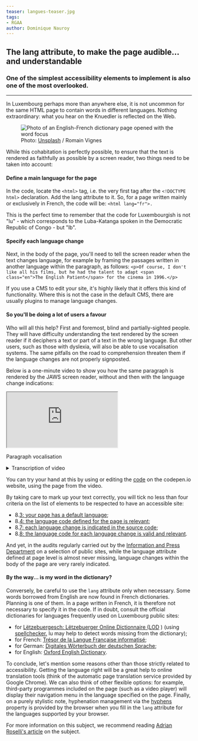 ```yaml
---
teaser: langues-teaser.jpg
tags:
- RGAA
author: Dominique Nauroy
---
```

<h2>The lang attribute, to make the page audible... and understandable</h2>
<h3>One of the simplest accessibility elements to implement is also one of the most overlooked.</h3>
<hr>
<div class="intro">
    <p>In Luxembourg perhaps more than anywhere else, it is not uncommon for the same HTML page to contain words in different languages. Nothing extraordinary: what you hear on the Knuedler is reflected on the Web.</p>
</div>
<figure role="group" aria-label="Photo: Unsplash / Romain Vignes" class="pic">
    <img src="../../../../content/fr/news/img/langues.jpg" alt="Photo of an English-French dictionary page opened with the word focus">
    <figcaption>Photo: <a href="https://unsplash.com/fr/photos/ywqa9IZB-dU">Unsplash</a> / Romain Vignes</figcaption>
</figure>
<p>While this cohabitation is perfectly possible, to ensure that the text is rendered as faithfully as possible by a screen reader, two things need to be taken into account:</p>
<h4>Define a main language for the page</h4>
<p>In the code, locate the <code>&lt;html&gt;</code> tag, i.e. the very first tag after the <code>&lt;!DOCTYPE html&gt;</code> declaration. Add the lang attribute to it. So, for a page written mainly or exclusively in French, the code will be: <code>&lt;html lang="fr"&gt;.</code></p>
<p>This is the perfect time to remember that the code for Luxembourgish is not "lu" - which corresponds to the <span lang="lu">Luba-Katanga</span> spoken in the Democratic Republic of Congo - but "lb".</p>
<h4>Specify each language change</h4>
<p>Next, in the body of the page, you'll need to tell the screen reader when the text changes language, for example by framing the passages written in another language within the paragraph, as follows: <code>&lt;p&gt;Of course, I don't like all his films, but he had the talent to adapt &lt;span class="en"&gt;The English Patient&lt;/span&gt; for the cinema in 1996.&lt;/p&gt;</code></p>
<p>If you use a CMS to edit your site, it's highly likely that it offers this kind of functionality. Where this is not the case in the default CMS, there are usually <span lang="en">plugins</span> to manage language changes.</p>
<h4>So you'll be doing a lot of users a favour</h4>
<p>Who will all this help? First and foremost, blind and partially-sighted people. They will have difficulty understanding the text rendered by the screen reader if it deciphers a text or part of a text in the wrong language. But other users, such as those with dyslexia, will also be able to use vocalisation systems. The same pitfalls on the road to comprehension threaten them if the language changes are not properly signposted.</p>
<p>Below is a one-minute video to show you how the same paragraph is rendered by the JAWS screen reader, without and then with the language change indications:</p>
<div class="video-parent-container">
    <div class="video-container">
        <iframe src="https://www.youtube.com/embed/6SEKfe__fyk" title="Recognition of language change indications by a screen reader" allow="accelerometer; autoplay; clipboard-write; encrypted-media; gyroscope; picture-in-picture; web-share" allowfullscreen></iframe>
    </div>
    <p class="video-desc">Paragraph vocalisation</p>
</div>
<details>
    <summary>
        Transcription of video
    </summary>
    <h5>No indication of language change in the code</h5>
    <p><em>[The following text is read in a French voice.]</em></p>
    <p>Anyway," says Juliette, "it's either that or a joint venture. I'd advise her to look out for whistleblowers. She closes Night Flight, fixes her gaze on the photo of the Twin Towers and blurts out: what's going on, dear? Antoine is no longer a whistleblower. Who's going to be snooping around a Health Data Hub anyway? I protest: safety isn't a nice-to-have, it's a must-have. Once there were two knights and maidens. They'd walk together. Out in the gardens. In all kinds of weather.</p>
    <h5>[<span lang="en">heading level one]</span> With indication of language change in the code</h5>
    <p><em>[The following text is read mainly in French, but each English expression is read in English]</em></p>
    <p>Anyway," says Juliette, "it's either that or a <span lang="en">joint venture</span>. I advise her to look out for whistleblowers. She closes <span lang="en">Night Flight</span>, fixes her gaze on the photo of the <span lang="en">Twin Towers</span> and blurts out: <span lang="en">what's going on, dear?</span> Antoine is no longer a <span lang="en">whistleblower</span>. Who's going to be snooping around a <span lang="en">Health Data Hub</span> anyway? I protest: safety isn't a <span lang="en">nice-to-have</span>, it's a <span lang="en">must-have</span>. <span lang="en">Once there were two knights and maidens. They'd walk together. Out in the gardens. In all kinds of weather.</span></p>
</details>
<p>You can try your hand at this by using or editing the <a href="https://codepen.io/dnauroy/pen/vYvVPdO">code</a> on the codepen.io website, using the page from the video.</p>

<p>By taking care to mark up your text correctly, you will tick no less than four criteria on the list of elements to be respected to have an accessible site: </p>
<ul>
    <li>8.<a href="../../fr/rgaa4.1.2/criteres.html#crit-8-3">3: your page has a default language</a>;</li>
    <li>8.<a href="../../fr/rgaa4.1.2/criteres.html#crit-8-4">4: the language code defined for the page is relevant</a>;</li>
    <li>8.<a href="../../fr/rgaa4.1.2/criteres.html#crit-8-7">7: each language change is indicated in the source code</a>;</li>
    <li>8.<a href="../../fr/rgaa4.1.2/criteres.html#crit-8-8">8: the language code for each language change is valid and relevant</a>.</li>
</ul>

<p>And yet, in the audits regularly carried out by the <a href="https://sip.gouvernement.lu/fr.html">Information and Press Department</a> on a selection of public sites, while the language attribute defined at page level is almost never missing, language changes within the body of the page are very rarely indicated.</p>

<h4>By the way... is my word in the dictionary?</h4>

<p>Conversely, be careful to use the <code>lang</code> attribute only when necessary. Some words borrowed from English are now found in French dictionaries. Planning is one of them. In a page written in French, it is therefore not necessary to specify it in the code. If in doubt, consult the official dictionaries for languages frequently used on Luxembourg public sites:</p>

<ul>
    <li>for <a href="https://lod.lu/" lang="lb">Lëtzebuergesch: Lëtzebuerger Online Dictionnaire (LOD</a> ) (using <a href="https://spellchecker.lu/">spellchecker.</a> lu may help to detect words missing from the dictionary);</li>
    <li>for French: <a href="http://atilf.atilf.fr/tlfi.htm">Trésor de la Langue Française informatisé</a>;</li>
    <li>for German: <a href="https://www.dwds.de/" lang="de">Digitales Wörterbuch der deutschen Sprache</a>;</li>
    <li>for English: <a href="https://www.oed.com/" lang="en">Oxford English Dictionary</a>.</li>
</ul>

<p>To conclude, let's mention some reasons other than those strictly related to accessibility. Getting the language right will be a great help to online translation tools (think of the automatic page translation service provided by Google Chrome). We can also think of other flexible options: for example, third-party programmes included on the page (such as a video player) will display their navigation menu in the language specified on the page. Finally, on a purely stylistic note, hyphenation management via the <a href="https://developer.mozilla.org/en-US/docs/Web/CSS/hyphens">hyphens</a> property is provided by the browser when you fill in the <code>lang</code> attribute for the languages supported by your browser.</p>

<p>For more information on this subject, we recommend reading <a href="https://adrianroselli.com/2015/01/on-use-of-lang-attribute.html">Adrian Roselli's article</a> on the subject.</p>